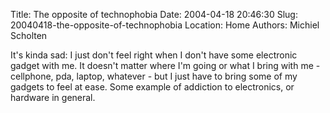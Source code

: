 Title: The opposite of technophobia
Date: 2004-04-18 20:46:30
Slug: 20040418-the-opposite-of-technophobia
Location: Home
Authors: Michiel Scholten

<p>It's kinda sad: I just don't feel right when I don't have some electronic gadget with me. It doesn't matter where I'm going or what I bring with me - cellphone, pda, laptop, whatever - but I just have to bring some of my gadgets to feel at ease. Some example of addiction to electronics, or hardware in general.</p>